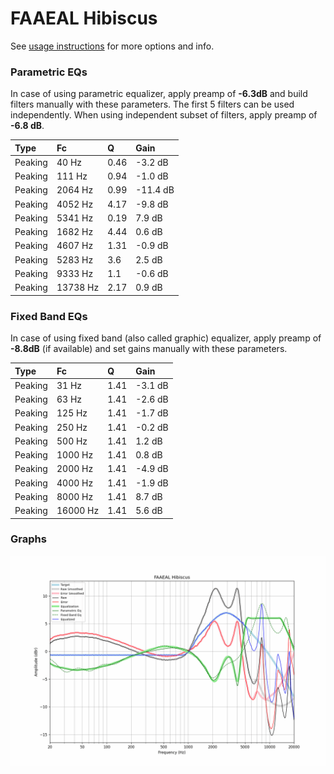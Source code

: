 # FAAEAL Hibiscus
See [usage instructions](https://github.com/jaakkopasanen/AutoEq#usage) for more options and info.

### Parametric EQs
In case of using parametric equalizer, apply preamp of **-6.3dB** and build filters manually
with these parameters. The first 5 filters can be used independently.
When using independent subset of filters, apply preamp of **-6.8 dB**.

| Type    | Fc       |    Q | Gain     |
|:--------|:---------|:-----|:---------|
| Peaking | 40 Hz    | 0.46 | -3.2 dB  |
| Peaking | 111 Hz   | 0.94 | -1.0 dB  |
| Peaking | 2064 Hz  | 0.99 | -11.4 dB |
| Peaking | 4052 Hz  | 4.17 | -9.8 dB  |
| Peaking | 5341 Hz  | 0.19 | 7.9 dB   |
| Peaking | 1682 Hz  | 4.44 | 0.6 dB   |
| Peaking | 4607 Hz  | 1.31 | -0.9 dB  |
| Peaking | 5283 Hz  | 3.6  | 2.5 dB   |
| Peaking | 9333 Hz  | 1.1  | -0.6 dB  |
| Peaking | 13738 Hz | 2.17 | 0.9 dB   |

### Fixed Band EQs
In case of using fixed band (also called graphic) equalizer, apply preamp of **-8.8dB**
(if available) and set gains manually with these parameters.

| Type    | Fc       |    Q | Gain    |
|:--------|:---------|:-----|:--------|
| Peaking | 31 Hz    | 1.41 | -3.1 dB |
| Peaking | 63 Hz    | 1.41 | -2.6 dB |
| Peaking | 125 Hz   | 1.41 | -1.7 dB |
| Peaking | 250 Hz   | 1.41 | -0.2 dB |
| Peaking | 500 Hz   | 1.41 | 1.2 dB  |
| Peaking | 1000 Hz  | 1.41 | 0.8 dB  |
| Peaking | 2000 Hz  | 1.41 | -4.9 dB |
| Peaking | 4000 Hz  | 1.41 | -1.9 dB |
| Peaking | 8000 Hz  | 1.41 | 8.7 dB  |
| Peaking | 16000 Hz | 1.41 | 5.6 dB  |

### Graphs
![](./FAAEAL%20Hibiscus.png)
